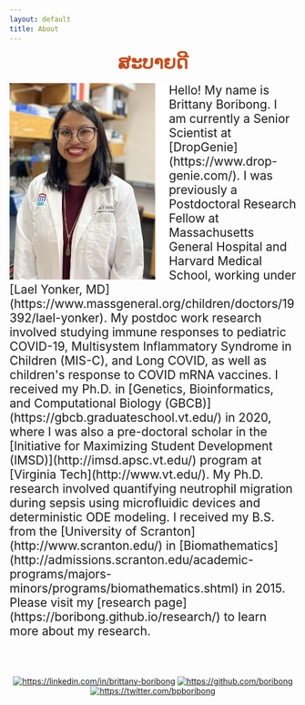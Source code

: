 ```yaml
---
layout: default
title: About
---
```


<center> <strong> <font size = "6" color = "#cb4b16"> ສະບາຍດີ </font> </strong> </center><br>
<img align="left" src="/images/BORIBONGBP_headshot.png"/>
<span style="font-size:1.5em">
Hello! My name is Brittany Boribong. I am currently a Senior Scientist at [DropGenie](https://www.drop-genie.com/). I was previously a Postdoctoral Research Fellow at Massachusetts General Hospital and Harvard Medical School, working under [Lael Yonker, MD](https://www.massgeneral.org/children/doctors/19392/lael-yonker). My postdoc work research involved studying immune responses to pediatric COVID-19, Multisystem Inflammatory Syndrome in Children (MIS-C), and Long COVID, as well as children's response to COVID mRNA vaccines. I received my Ph.D. in [Genetics, Bioinformatics, and Computational Biology (GBCB)](https://gbcb.graduateschool.vt.edu/) in 2020, where I was also a pre-doctoral scholar in the [Initiative for Maximizing Student Development (IMSD)](http://imsd.apsc.vt.edu/) program at [Virginia Tech](http://www.vt.edu/). My Ph.D. research involved quantifying neutrophil migration during sepsis using microfluidic devices and deterministic ODE modeling. I received my B.S. from the [University of Scranton](http://www.scranton.edu/) in [Biomathematics](http://admissions.scranton.edu/academic-programs/majors-minors/programs/biomathematics.shtml) in 2015. Please visit my [research page](https://boribong.github.io/research/) to learn more about my research. <!-- In addition to research, I am very passionate about [service and outreach](https://boribong.github.io/service/). --> <br><br>
</span>
<span style="font-size:1.5em">
</span>
<br><br>
<center>
<!-- <a href="mailto:bboribong@mgh.harvard.edu"><img src="/images/Email-Icon.png" alt="mailto:bboribong@mgh.harvard.edu" title="bboribong@mgh.harvard.edu" width="50" height="50" /></a> -->
<a href="https://linkedin.com/in/brittany-boribong"><img src="/images/LinkedIn-Icon.png" alt="https://linkedin.com/in/brittany-boribong" title="https://linkedin.com/in/brittany-boribong" width="50" height="50" /></a>
<a href="https://github.com/boribong"><img src="/images/GitHub-Icon.png" alt="https://github.com/boribong" title="https://github.com/boribong" width="50" height="50" /></a>
<a href="https://twitter.com/bpboribong"><img src="/images/Twitter-Icon.png" alt="https://twitter.com/bpboribong" title="https://twitter.com/bpboribong" width="50" height="50" /></a>
</center>
